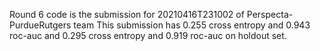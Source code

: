 Round 6 code is the submission for 20210416T231002 of Perspecta-PurdueRutgers team This submission has 0.255 cross entropy and 0.943 roc-auc and 0.295 cross entropy and 0.919 roc-auc on holdout set.
